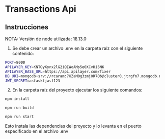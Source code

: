 # Transactions Api

## Instrucciones

NOTA: Versión de node utilizada: 18.13.0

1. Se debe crear un archivo .env en la carpeta raíz con el siguiente contenido:

```bash
PORT=8000
APILAYER_KEY=KNTOyXynx2lG2iQIWoAMs5e0XCvHi5N6
APILAYER_BASE_URL=https://api.apilayer.com/fixer
DB_URI=mongodb+srv://rcaram:7XZaMOg3zmj0R7Ob@cluster0.jtrgfn7.mongodb.net/transactionsDB
JWT_SECRET=asfaskfjasf123
```

2. En la carpeta raíz del proyecto ejecutar los siguiente comandos:

```bash
npm install
```

```bash
npm run build
```

```bash
npm run start
```

Esto instala las dependencias del proyecto y lo levanta en el puerto especificado en el archivo .env
